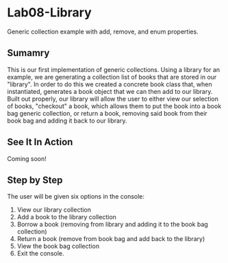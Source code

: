 # Lab08-Library

Generic collection example with add, remove, and enum properties.

## Sumamry

This is our first implementation of generic collections.  Using a library for an example, we are generating a collection list of books that are stored in our "library".  In order to do this we created a concrete book class that, when instantiated, generates a book object that we can then add to our library.  Built out properly, our library will allow the user to either view our selection of books, "checkout" a book, which allows them to put the book into a book bag generic collection, or return a book, removing said book from their book bag and adding it back to our library.

## See It In Action

Coming soon!

## Step by Step

The user will be given six options in the console:

1. View our library collection
2. Add a book to the library collection
3. Borrow a book \(removing from library and adding it to the book bag collection\)
4. Return a book \(remove from book bag and add back to the library\)
5. View the book bag collection
6. Exit the console.
